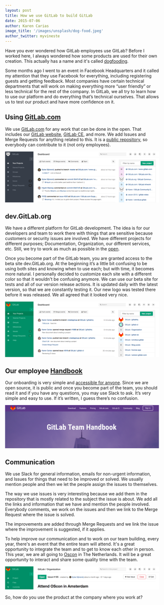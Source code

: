 ```yaml
---
layout: post
title: How we use GitLab to build GitLab
date: 2015-07-06
author: Karen Carias
image_title: '/images/unsplash/dog-food.jpeg'
author_twitter: myvineste
---
```


Have you ever wondered how GitLab employees use GitLab? Before I worked here, I always wondered how some products are used for their own creation.
This actually has a name and it's called [dogfooding](https://en.wikipedia.org/wiki/Eating_your_own_dog_food).

Some months ago I went to an event in Facebook Headquarters and it called my attention that they use Facebook for everything, including registering guests and getting feedback.
Most companies have certain technical departments that will work on making everything more “user friendly” or less technical for the rest of the company.
In GitLab, we all try to learn how to use our platform and do everything that’s technical ourselves.
That allows us to test our product and have more confidence on it.  

<!--more-->

## Using [GitLab.com](https://gitlab.com)
We use [GitLab.com](https://gitlab.com) for any work that can be done in the open.
That includes our [GitLab website](https://gitlab.com/gitlab-com/www-gitlab-com), [GitLab CE](https://gitlab.com/gitlab-org/gitlab-ce), and more.
We add Issues and Merge Requests for anything related to this.
It is a [public repository](https://gitlab.com), so everybody can contribute to it (not only employees).

![GitLab.com](source/images/gitlab-com.png)

## dev.GitLab.org
We have a different platform for GitLab development.
The idea is for our developers and team to work there with things that are sensitive because customers or security issues are involved.
We have different projects for different purposes; Documentation, Organization, our different services, etc.
Still, we try to work as much as possible in the [open](https://gitlab.com).

Once you become part of the GitLab team, you are granted access to the beta site dev.GitLab.org.
At the beginning it’s a little bit confusing to be using both sites and knowing when to use each; but with time, it becomes more natural.
I personally decided to customize each site with a different color so that it wouldn't be confusing anymore.
We can use our beta site for tests and all of our version release actions. It is updated daily with the latest version, so that we are constantly testing it.
Our new logo was tested there before it was released. We all agreed that it looked very nice.

![dev.gitlab.org](source/images/dev-gitlab.png)

## Our employee [Handbook](https://about.gitlab.com/handbook/)
Our onboarding is very simple and [accessible for anyone](https://gitlab.com/gitlab-com/www-gitlab-com/tree/master/source/handbook).
Since we are open source, it is public and once you become part of the team, you should read it and if you have any questions, you may use Slack to ask.
It’s very simple and easy to use. If it’s written, I guess there’s no confusion.

![Handbook](source/images/handbook.png)

## Communication
We use Slack for general information, emails for non-urgent information, and Issues for things that need to be improved or solved.
We usually mention people and then we let the people assign the issues to themselves.

The way we use issues is very interesting because we add them in the repository that is mostly related to the subject the issue is about.
We add all the links and information that we have and mention the people involved.
Everybody comments, we work on the issues and then we link to the Merge Request where the issue is solved.

The improvements are added through Merge Requests and we link the issue where the improvement is suggested, if it applies.

To help improve our communication and to work on our team building, every year, there's an event that the entire team will attend.
It's a great opportunity to integrate the team and to get to know each other in person.
This year, we are all going to [Oscon](http://www.oscon.com/open-source-eu-2015) in The Netherlands.
It will be a great opportunity to interact and share some quality time with the team.

![Oscon](source/images/oscon.png)

So, how do you use the product at the company where you work at?
